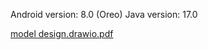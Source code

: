 Android version: 8.0 (Oreo)
Java version: 17.0

[model design.drawio.pdf](https://github.com/IsaacBrull16/ProyectoPICAOrganitation/files/10768473/model.design.drawio.pdf)
